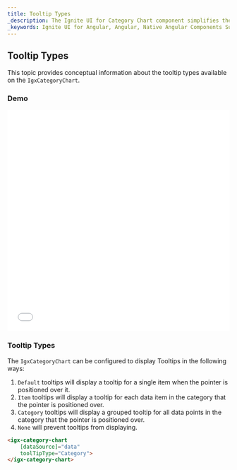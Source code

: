 ```yaml
---
title: Tooltip Types
_description: The Ignite UI for Category Chart component simplifies the complexities of the data visualization domain into manageable API so that a user can bind a collection of data, a group of collections, and a data property, and let the charting control do the rest.
_keywords: Ignite UI for Angular, Angular, Native Angular Components Suite, Native Angular Controls, Native Angular Components, Native Angular Components Library, Angular Chart, Angular Chart Control, Angular Chart Example, Angular Grid Component, Angular Chart Component, Angular Category Chart
---
```


## Tooltip Types

This topic provides conceptual information about the tooltip types available on the `IgxCategoryChart`.

### Demo

<div class="sample-container" style="height: 500px">
    <iframe id="category-chart-tooltip-types-iframe" src='{environment:demosBaseUrl}/category-chart-tooltip-types' width="100%" height="100%" seamless frameBorder="0" onload="onSampleIframeContentLoaded(this);"></iframe>
</div>
<!-- <div>
    <button data-localize="stackblitz" class="stackblitz-btn"   data-iframe-id="category-chart-tooltip-types-iframe" data-demos-base-url="{environment:demosBaseUrl}">View on StackBlitz
    </button>
</div> -->
<div class="divider--half"></div>

### Tooltip Types

The `IgxCategoryChart` can be configured to display Tooltips in the following ways:

1.  `Default` tooltips will display a tooltip for a single item when the pointer is positioned over it.
2.  `Item` tooltips will display a tooltip for each data item in the category that the pointer is positioned over.
3.  `Category` tooltips will display a grouped tooltip for all data points in the category that the pointer is positioned over.
4.  `None` will prevent tooltips from displaying.

```html
<igx-category-chart
    [dataSource]="data"
    toolTipType="Category">
</igx-category-chart>
```
